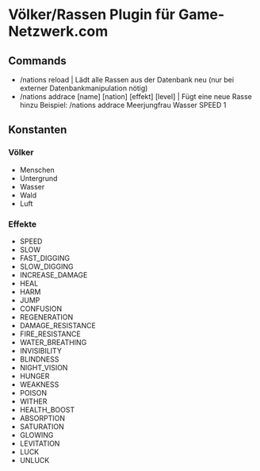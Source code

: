 # Völker/Rassen Plugin für Game-Netzwerk.com
## Commands
- /nations reload | Lädt alle Rassen aus der Datenbank neu (nur bei externer Datenbankmanipulation nötig)
- /nations addrace [name] [nation] [effekt] [level] | Fügt eine neue Rasse hinzu
  Beispiel: /nations addrace Meerjungfrau Wasser SPEED 1

## Konstanten
### Völker
- Menschen
- Untergrund
- Wasser
- Wald
- Luft

### Effekte
- SPEED
- SLOW
- FAST_DIGGING
- SLOW_DIGGING
- INCREASE_DAMAGE
- HEAL
- HARM
- JUMP
- CONFUSION
- REGENERATION
- DAMAGE_RESISTANCE
- FIRE_RESISTANCE
- WATER_BREATHING
- INVISIBILITY
- BLINDNESS
- NIGHT_VISION
- HUNGER
- WEAKNESS
- POISON
- WITHER
- HEALTH_BOOST
- ABSORPTION
- SATURATION
- GLOWING
- LEVITATION
- LUCK
- UNLUCK